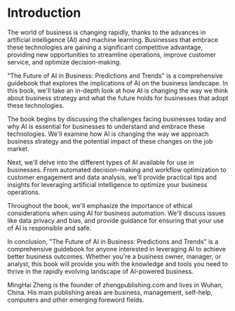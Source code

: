 # Introduction

The world of business is changing rapidly, thanks to the advances in artificial intelligence (AI) and machine learning. Businesses that embrace these technologies are gaining a significant competitive advantage, providing new opportunities to streamline operations, improve customer service, and optimize decision-making.

"The Future of AI in Business: Predictions and Trends" is a comprehensive guidebook that explores the implications of AI on the business landscape. In this book, we'll take an in-depth look at how AI is changing the way we think about business strategy and what the future holds for businesses that adopt these technologies.

The book begins by discussing the challenges facing businesses today and why AI is essential for businesses to understand and embrace these technologies. We'll examine how AI is changing the way we approach business strategy and the potential impact of these changes on the job market.

Next, we'll delve into the different types of AI available for use in businesses. From automated decision-making and workflow optimization to customer engagement and data analysis, we'll provide practical tips and insights for leveraging artificial intelligence to optimize your business operations.

Throughout the book, we'll emphasize the importance of ethical considerations when using AI for business automation. We'll discuss issues like data privacy and bias, and provide guidance for ensuring that your use of AI is responsible and safe.

In conclusion, "The Future of AI in Business: Predictions and Trends" is a comprehensive guidebook for anyone interested in leveraging AI to achieve better business outcomes. Whether you're a business owner, manager, or analyst, this book will provide you with the knowledge and tools you need to thrive in the rapidly evolving landscape of AI-powered business.

MingHai Zheng is the founder of zhengpublishing.com and lives in Wuhan, China. His main publishing areas are business, management, self-help, computers and other emerging foreword fields.
